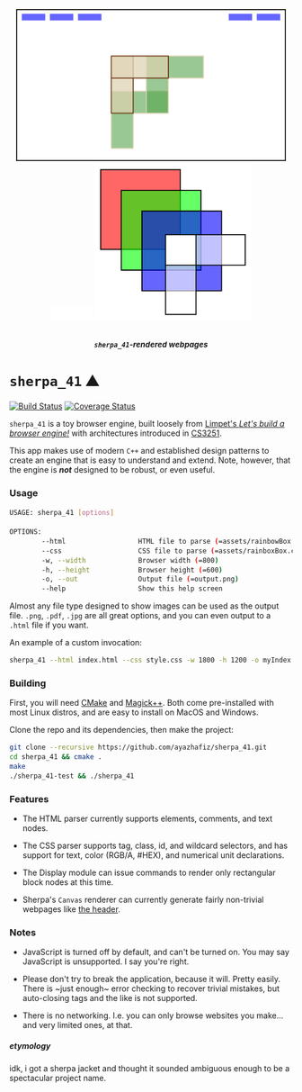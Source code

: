 <h3 name="sherpa-header" id="sherpa-header" align="center">
  <br />
	<img width="480" src="./examples/sherpa-webpage-output.png" alt="sherpa_41 test webpage" />
  <span width="400" />
	<img width="75" src="./examples/blank.png" alt="sherpa_41 test webpage" />
	<img width="280" src="./examples/test-output.png" alt="sherpa_41 test webpage" />
  <h5 align="center"><sub><code>sherpa_41</code>-rendered webpages</sub></h5>
</h3>

# `sherpa_41` :mountain:

[![Build Status](https://travis-ci.com/ayazhafiz/sherpa_41.svg?branch=master)](https://travis-ci.com/ayazhafiz/sherpa_41)
[![Coverage Status](https://coveralls.io/repos/github/ayazhafiz/sherpa_41/badge.svg?branch=master)](https://coveralls.io/github/ayazhafiz/sherpa_41?branch=master)

`sherpa_41` is a toy browser engine, built loosely from [Limpet's _Let's build a browser engine!_](https://limpet.net/mbrubeck/2014/08/08/toy-layout-engine-1.html)
with architectures introduced in [CS3251](https://vuse-cs3251.github.io).

This app makes use of modern `C++` and established design patterns to create
an engine that is easy to understand and extend. Note, however, that the
engine is ___not___ designed to be robust, or even useful.

### Usage

```bash
USAGE: sherpa_41 [options]

OPTIONS:
        --html                  HTML file to parse (=assets/rainbowBox.html)
        --css                   CSS file to parse (=assets/rainboxBox.css)
        -w, --width             Browser width (=800)
        -h, --height            Browser height (=600)
        -o, --out               Output file (=output.png)
        --help                  Show this help screen
```

Almost any file type designed to show images can be used as the output file. `.png`, `.pdf`, `.jpg` are all great options, and you can even output to a `.html` file if you want.

An example of a custom invocation:

```bash
sherpa_41 --html index.html --css style.css -w 1800 -h 1200 -o myIndex.jpg
```

### Building

First, you will need [CMake](https://cmake.org) and [Magick++](https://imagemagick.org/Magick++/).
Both come pre-installed with most Linux distros, and are easy to install on MacOS and Windows.

Clone the repo and its dependencies, then make the project:

```bash
git clone --recursive https://github.com/ayazhafiz/sherpa_41.git
cd sherpa_41 && cmake .
make
./sherpa_41-test && ./sherpa_41
```

### Features

- The HTML parser currently supports elements, comments, and text nodes.

- The CSS parser supports tag, class, id, and wildcard selectors, and has support for text, color (RGB/A, #HEX), and numerical unit declarations.

- The Display module can issue commands to render only rectangular block nodes at this time.

- Sherpa's `Canvas` renderer can currently generate fairly non-trivial webpages like [the header](#sherpa-header).

### Notes

- JavaScript is turned off by default, and can't be turned on. You may say JavaScript is unsupported. I say you're right.

- Please don't try to break the application, because it will. Pretty easily. There is \~just enough\~ error checking to recover trivial mistakes, but auto-closing tags and the like is not supported.

- There is no networking. I.e. you can only browse websites you make... and very limited ones, at that.

##### etymology

idk, i got a sherpa jacket and thought it sounded ambiguous enough to be a spectacular project name.
